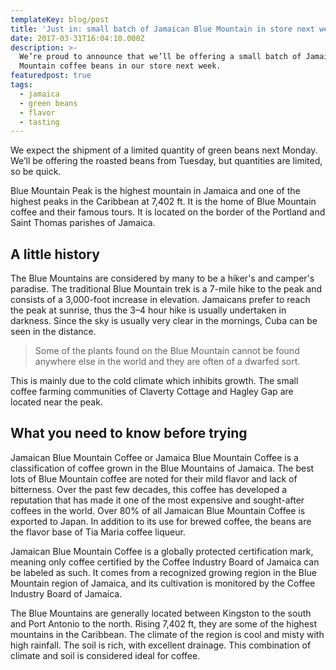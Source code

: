 ```yaml
---
templateKey: blog/post
title: 'Just in: small batch of Jamaican Blue Mountain in store next week'
date: 2017-03-31T16:04:10.000Z
description: >-
  We’re proud to announce that we’ll be offering a small batch of Jamaica Blue
  Mountain coffee beans in our store next week.
featuredpost: true
tags:
  - jamaica
  - green beans
  - flavor
  - tasting
---
```


We expect the shipment of a limited quantity of green beans next Monday. We’ll be offering the roasted beans from Tuesday, but quantities are limited, so be quick.

Blue Mountain Peak is the highest mountain in Jamaica and one of the highest peaks in the Caribbean at 7,402 ft. It is the home of Blue Mountain coffee and their famous tours. It is located on the border of the Portland and Saint Thomas parishes of Jamaica.

## A little history

The Blue Mountains are considered by many to be a hiker's and camper's paradise. The traditional Blue Mountain trek is a 7-mile hike to the peak and consists of a 3,000-foot increase in elevation. Jamaicans prefer to reach the peak at sunrise, thus the 3–4 hour hike is usually undertaken in darkness. Since the sky is usually very clear in the mornings, Cuba can be seen in the distance.

>Some of the plants found on the Blue Mountain cannot be found anywhere else in the world and they are often of a dwarfed sort.

This is mainly due to the cold climate which inhibits growth. The small coffee farming communities of Claverty Cottage and Hagley Gap are located near the peak.

## What you need to know before trying

Jamaican Blue Mountain Coffee or Jamaica Blue Mountain Coffee is a classification of coffee grown in the Blue Mountains of Jamaica. The best lots of Blue Mountain coffee are noted for their mild flavor and lack of bitterness. Over the past few decades, this coffee has developed a reputation that has made it one of the most expensive and sought-after coffees in the world. Over 80% of all Jamaican Blue Mountain Coffee is exported to Japan. In addition to its use for brewed coffee, the beans are the flavor base of Tia Maria coffee liqueur.

Jamaican Blue Mountain Coffee is a globally protected certification mark, meaning only coffee certified by the Coffee Industry Board of Jamaica can be labeled as such. It comes from a recognized growing region in the Blue Mountain region of Jamaica, and its cultivation is monitored by the Coffee Industry Board of Jamaica.

The Blue Mountains are generally located between Kingston to the south and Port Antonio to the north. Rising 7,402 ft, they are some of the highest mountains in the Caribbean. The climate of the region is cool and misty with high rainfall. The soil is rich, with excellent drainage. This combination of climate and soil is considered ideal for coffee.
